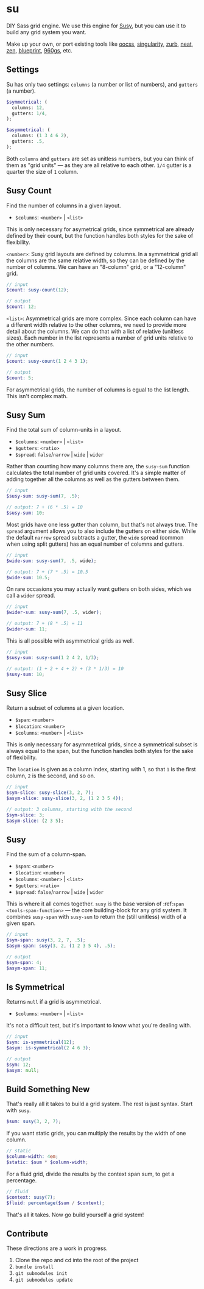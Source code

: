 su
==

DIY Sass grid engine.
We use this engine for [Susy][Susy],
but you can use it to build any grid system you want.

Make up your own,
or port existing tools like
[oocss][oocss], [singularity][singularity],
[zurb][zurb], [neat][neat], [zen][zen],
[blueprint][blueprint], [960gs][960gs], etc.

[Susy]:http://susy.oddbird.net
[oocss]: http://oocss.org/
[singularity]: http://singularity.gs/
[zurb]: http://foundation.zurb.com/
[neat]: http://neat.bourbon.io/
[zen]: http://zengrids.com/
[blueprint]: http://www.blueprintcss.org/
[960gs]: http://960.gs/


Settings
--------

Su has only two settings:
`columns` (a number or list of numbers), and
`gutters` (a number).

```scss
$symmetrical: (
  columns: 12,
  gutters: 1/4,
);

$asymmetrical: (
  columns: (1 3 4 6 2),
  gutters: .5,
);
```

Both `columns` and `gutters` are set
as unitless numbers,
but you can think of them as "grid units" —
as they are all relative to each other.
`1/4` gutter is a quarter the size of `1` column.


Susy Count
----------

Find the number of columns in a given layout.

- `$columns`: `<number>` | `<list>`

This is only necessary for asymetrical grids,
since symmetrical are already defined by their count,
but the function handles both styles
for the sake of flexibility.

`<number>`:
Susy grid layouts are defined by columns.
In a symmetrical grid
all the columns are the same relative width,
so they can be defined by the number of columns.
We can have an "8-column" grid, or a "12-column" grid.

```scss
// input
$count: susy-count(12);

// output
$count: 12;
```

`<list>`:
Asymmetrical grids are more complex.
Since each column can have a different width
relative to the other columns,
we need to provide more detail about the columns.
We can do that with a list of relative (unitless sizes).
Each number in the list
represents a number of grid units
relative to the other numbers.

```scss
// input
$count: susy-count(1 2 4 3 1);

// output
$count: 5;
```

For asymmetrical grids,
the number of columns is egual to the list length.
This isn't complex math.


Susy Sum
--------

Find the total sum of column-units in a layout.

- `$columns`: `<number>` | `<list>`
- `$gutters`: `<ratio>`
- `$spread`: `false`/`narrow` | `wide` | `wider`

Rather than counting how many columns there are,
the `susy-sum` function calculates
the total number of grid units covered.
It's a simple matter of adding together all the columns
as well as the gutters between them.

```scss
// input
$susy-sum: susy-sum(7, .5);

// output: 7 + (6 * .5) = 10
$susy-sum: 10;
```

Most grids have one less gutter than column,
but that's not always true.
The `spread` argument allows you to also include
the gutters on either side.
While the default `narrow` spread subtracts a gutter,
the `wide` spread
(common when using split gutters)
has an equal number of columns and gutters.

```scss
// input
$wide-sum: susy-sum(7, .5, wide);

// output: 7 + (7 * .5) = 10.5
$wide-sum: 10.5;
```

On rare occasions
you may actually want gutters on both sides,
which we call a `wider` spread.

```scss
// input
$wider-sum: susy-sum(7, .5, wider);

// output: 7 + (8 * .5) = 11
$wider-sum: 11;
```

This is all possible with asymmetrical grids as well.

```scss
// input
$susy-sum: susy-sum(1 2 4 2, 1/3);

// output: (1 + 2 + 4 + 2) + (3 * 1/3) = 10
$susy-sum: 10;
```


Susy Slice
----------

Return a subset of columns at a given location.

- `$span`: `<number>`
- `$location`: `<number>`
- `$columns`: `<number>` | `<list>`

This is only necessary for asymmetrical grids,
since a symmetrical subset is always equal to the span,
but the function handles both styles
for the sake of flexibility.

The `location` is given
as a column index, starting with 1,
so that `1` is the first column,
`2` is the second, and so on.

```scss
// input
$sym-slice: susy-slice(3, 2, 7);
$asym-slice: susy-slice(3, 2, (1 2 3 5 4));

// output: 3 columns, starting with the second
$sym-slice: 3;
$asym-slice: (2 3 5);
```

Susy
----

Find the sum of a column-span.

- `$span`: `<number>`
- `$location`: `<number>`
- `$columns`: `<number>` | `<list>`
- `$gutters`: `<ratio>`
- `$spread`: `false`/`narrow` | `wide` | `wider`

This is where it all comes together.
`susy` is the base version of
:ref:`span <tools-span-function>` —
the core building-block for any grid system.
It combines `susy-span` with `susy-sum`
to return the (still unitless) width of a given span.

```scss
// input
$sym-span: susy(3, 2, 7, .5);
$asym-span: susy(3, 2, (1 2 3 5 4), .5);

// output
$sym-span: 4;
$asym-span: 11;
```


Is Symmetrical
--------------

Returns `null` if a grid is asymmetrical.

- `$columns`: `<number>` | `<list>`

It's not a difficult test,
but it's important to know what you're dealing with.

```scss
// input
$sym: is-symmetrical(12);
$asym: is-symmetrical(2 4 6 3);

// output
$sym: 12;
$asym: null;
```


Build Something New
-------------------

That's really all it takes to build a grid system.
The rest is just syntax.
Start with `susy`.

```scss
$sum: susy(3, 2, 7);
```

If you want static grids,
you can multiply the results
by the width of one column.

```scss
// static
$column-width: 4em;
$static: $sum * $column-width;
```

For a fluid grid,
divide the results by the context span sum,
to get a percentage.

```scss
// fluid
$context: susy(7);
$fluid: percentage($sum / $context);
```

That's all it takes.
Now go build yourself a grid system!

Contribute
----------

These directions are a work in progress.

1. Clone the repo and cd into the root of the project
1. ``bundle install``
1. ``git submodules init``
1. ``git submodules update``


